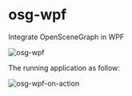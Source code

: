 # osg-wpf
Integrate OpenSceneGraph in WPF

![osg-wpf](https://cloud.githubusercontent.com/assets/17120764/15384245/4d38672c-1dc3-11e6-9121-1650b2e74d3c.jpg)

The running application as follow:

![osg-wpf-on-action](https://cloud.githubusercontent.com/assets/17120764/15384644/5aed70e4-1dc6-11e6-8a71-45570026692b.jpg)
